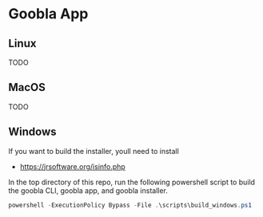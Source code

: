 # Goobla App

## Linux

TODO

## MacOS

TODO

## Windows

If you want to build the installer, youll need to install
- https://jrsoftware.org/isinfo.php


In the top directory of this repo, run the following powershell script
to build the goobla CLI, goobla app, and goobla installer.

```powershell
powershell -ExecutionPolicy Bypass -File .\scripts\build_windows.ps1
```
